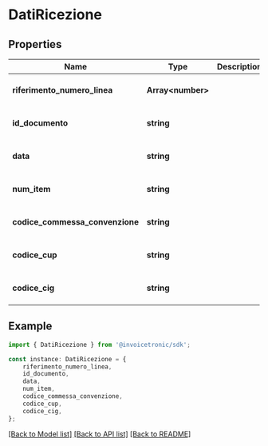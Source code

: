 # DatiRicezione


## Properties

Name | Type | Description | Notes
------------ | ------------- | ------------- | -------------
**riferimento_numero_linea** | **Array&lt;number&gt;** |  | [optional] [default to undefined]
**id_documento** | **string** |  | [optional] [default to undefined]
**data** | **string** |  | [optional] [default to undefined]
**num_item** | **string** |  | [optional] [default to undefined]
**codice_commessa_convenzione** | **string** |  | [optional] [default to undefined]
**codice_cup** | **string** |  | [optional] [default to undefined]
**codice_cig** | **string** |  | [optional] [default to undefined]

## Example

```typescript
import { DatiRicezione } from '@invoicetronic/sdk';

const instance: DatiRicezione = {
    riferimento_numero_linea,
    id_documento,
    data,
    num_item,
    codice_commessa_convenzione,
    codice_cup,
    codice_cig,
};
```

[[Back to Model list]](../README.md#documentation-for-models) [[Back to API list]](../README.md#documentation-for-api-endpoints) [[Back to README]](../README.md)
